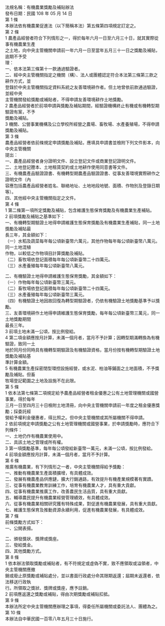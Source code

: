 法規名稱：有機農業獎勵及補貼辦法  
發布日期：民國 108 年 05 月 14 日  
第 1 條  
本辦法依有機農業促進法（以下簡稱本法）第五條第四項規定訂定之。  
第 2 條  
1 農產品經營者符合下列情形之一，得於每年六月一日至六月三十日，就其實際從事有機農業生產  
之土地，向中央主管機關申請前一年六月一日至當年五月三十一日之獎勵及補貼，逾期不予受  
理：  
一、依本法第三條第十一款通過驗證者。  
二、經中央主管機關指定之機關（構）、法人或團體認定符合本法第三條第三款之耕作方式，並  
登錄於中央主管機關指定資料系統之友善環境耕作者。但土地曾依前款通過驗證，並經中央  
主管機關發給獎勵或補貼者，不得申請友善環境耕作土地獎勵。  
2 農產品經營者於前項申請與獎勵及補貼期間，經驗證機構終止有機或有機轉型期驗證有案，不予  
獎勵及補貼。  
3 機關、公營事業機構及公立學校所經營之農場、畜牧場、水產養殖場，不得申請獎勵及補貼。  
第 3 條  
農產品經營者依前條規定申請獎勵及補貼，應填具申請書並檢附下列文件影本，向中央主管機關  
提出：  
一、農產品經營者身分證明文件、設立登記文件或商業登記證明文件。  
二、土地登記謄本、土地租賃契約或土地耕作使用同意書等文件。  
三、有機農產品驗證證書、有機轉型期農產品驗證證書、從事友善環境實際耕作之證明文件（內  
容應包括農產品經營者姓名、聯絡地址、土地地段地號、面積、作物別及登錄日期等）。  
四、其他經中央主管機關指定之文件。  
第 4 條  
1 第二條第一項所定獎勵及補貼，包含維護生態保育獎勵及有機農業生產補貼。  
2 前項獎勵及補貼之基準如下：  
一、有機轉型期驗證土地得申請維護生態保育獎勵及有機農業生產補貼，同一土地獎勵及補貼最  
長三年，其金額如下：  
（一）水稻及蔬菜每年每公頃新臺幣六萬元，其他作物每年每公頃新臺幣八萬元。同一土地混植  
作物，以較低之作物項目計算獎勵及補貼。  
（二）畜牧場依登記面積每年每公頃新臺幣二十四萬元。  
（三）水產養殖每年每公頃新臺幣八萬元。  


二、有機驗證土地得申請維護生態保育獎勵，其金額如下：  
（一）作物每年每公頃新臺幣三萬元。  
（二）畜牧場依登記面積每年每公頃新臺幣二十四萬元。  
（三）水產養殖每年每公頃新臺幣三萬元。  
（四）有機驗證土地因故回復為轉型期驗證者，仍依有機驗證土地獎勵基準予以獎勵。  
三、友善環境耕作土地得申請維護生態保育獎勵，每年每公頃新臺幣三萬元，同一土地獎勵期間  
最長三年。  
3 前項土地未滿一公頃，按比例發給。  
4 第二項金額應按月計算，未滿一個月者，當月不予計算；因轉型期滿轉換為有機驗證，致同一土  
地於同月份同時具有機轉型期驗證及有機驗證資格，當月份按有機轉型期驗證土地獎勵及補貼基  
準計算金額。  
5 有機農業生產採密閉型環控設施經營，或水泥、柏油等鋪面之土地面積，不予獎勵及補貼。但畜  
牧場登記範圍之土地及設施不在此限。  
第 5 條  
1 依本法第七條第二項規定給予農產品經營者租金優惠之公有土地管理機關或國營事業，得於每年  
三月一日至四月三十日檢附土地清冊，向中央主管機關申請前一年度之租金優惠獎勵；採委託經  
營給予權利金優惠者，得比照之。但中央主管機關或其所屬機關不得申請。  
2 依前項規定申請獎勵之公有土地管理機關或國營事業，於申請獎勵時，應符合下列條件：  
一、土地仍作有機農業使用中。  
二、具該土地之管理或所有權。  
3 第一項獎勵基準，每年每公頃發給新臺幣一萬元，未滿一公頃，按比例發給。  
4 前項金額應按月計算，未滿一個月者，當月不予計算。  
第 6 條  
推廣有機農業，有下列情形之一者，中央主管機關得給予獎勵：  
一、推動有機農業生產面積擴增，有具體成效。  
二、發展有機農產品供應鏈，擴大行銷通路，有效提升有機產業規模著有實蹟。  
三、從事有機農業教育訓練工作，培育有機農業人才，具有重大貢獻。  
四、從事有機農業推廣工作，改善農民生活品質，具有重大貢獻。  
五、輔導農民提升有機農業經營管理績效，有具體成效。  
六、從事有機農業相關研究獲有特殊成果，對促進有機農業發展，具有重大貢獻。  
七、維護生態保育及推動資源永續利用，促進有機農業發展，有具體成效。  
第 7 條  
前條獎勵方式如下：  
一、公開表揚。  


二、頒發獎狀、獎牌或獎座。  
三、發給獎金。  
四、其他獎勵方式。  
第 8 條  
1 依本辦法領取獎勵或補貼者，有不符規定或虛偽不實，致不應領取或溢領者，中央主管機關應撤  
銷或廢止原獎勵或補貼處分，並以書面行政處分命其限期返還；屆期未返還者，依法移送行政執  
行。所領取之獎狀、獎牌或獎座，應予註銷。  
2 前項應返還之獎勵或補貼，得由次期獎勵或補貼扣抵。  
第 9 條  
本辦法所定中央主管機關應辦理之事項，得委任所屬機關或委託法人、團體為之。  
第 10 條  
本辦法自中華民國一百零八年五月三十日施行。  


